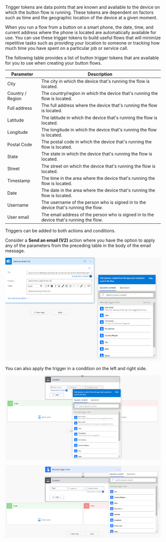 Trigger tokens are data points that are known and available to the
device on which the button flow is running. These tokens are dependent
on factors such as time and the geographic location of the device at a
given moment.

When you run a flow from a button on a smart phone, the date,
time, and current address where the phone is located are
automatically available for use. You can use these trigger tokens to
build useful flows that will minimize repetitive tasks such as providing
your location to someone or tracking how much time you have spent on a
particular job or service call.

The following table provides a list of button trigger tokens that are available for
you to use when creating your button flows.

| Parameter        | Description                                                                     |
|------------------|---------------------------------------------------------------------------------|
| City             | The city in which the device that's running the flow is located.               |
| Country / Region | The country/region in which the device that's running the flow is located.      |
| Full address     | The full address where the device that's running the flow is located.           |
| Latitude         | The latitude in which the device that's running the flow is located.            |
| Longitude        | The longitude in which the device that's running the flow is located.           |
| Postal Code      | The postal code in which the device that's running the flow is located.         |
| State            | The state in which the device that's running the flow is located.               |
| Street           | The street on which the device that's running the flow is located.              |
| Timestamp        | The time in the area where the device that's running the flow is located.       |
| Date             | The date in the area where the device that's running the flow is located.       |
| Username         | The username of the person who is signed in to the device that's running the flow.      |
| User email       | The email address of the person who is signed in to the device that's running the flow. |

Triggers can be added to both actions and conditions.

Consider a **Send an email (V2)** action where you have the option to
apply any of the parameters from the preceding table in the body of the email message.

![Screenshot of the Send an email action with Dynamic content showing fields like City, Date, and Full address.](../media/send-email-action.png)

You can also apply the trigger in a condition on the left and right side.

![Screenshot of the Left side trigger condition, If yes.](../media/left-side-trigger-condition.png)

![Screenshot of the Right side trigger condition, If no.](../media/right-side-trigger-condition.png)
